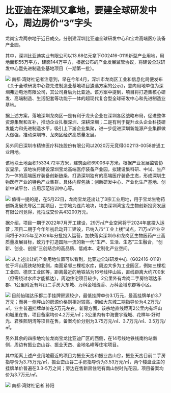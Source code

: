 

# 比亚迪在深圳又拿地，要建全球研发中心，周边房价“3”字头

龙岗宝龙两宗地于近日成交。分别建深圳比亚迪全球研发中心和宝龙高端医疗装备产业园。

其中，深圳比亚迪实业有限公司以13.68亿元拿下G02416-0119新型产业用地，用地面积55万平方，建面144万平方，根据公布的产业发展监管协议，将建设全球研发中心暨先进制造业基地项目（一期第一批）。

![](https://inews.gtimg.com/om_bt/O1d6-pRi84KT0gRJykmcn9cIm4AYyCduBqaqjvURiuUa0AA/1000)
南都·湾财社记者注意到，早在今年4月，深圳市龙岗区工业和信息化局便发布《关于全球研发中心暨先进制造业基地项目遴选方案的公示》，意向用地单位为深圳弗迪电池有限公司，其公司身后为比亚迪。该方案中提到，项目将打造集核心研发、高端制造、生活配套等功能于一体的超现代复合型全球研发中心和先进制造业基地。

据上述方案，落地深圳龙岗区一是有利于龙头企业在深圳各区战略布局，促进整体资源集聚和互补，推动企业扎根深圳、深耕深圳；二是有利于提升龙头企业科技研发能力和先进制造水平，吸引上下游企业集聚，进一步促进深圳新能源产业集群做大做强，推动深圳市、龙岗区经济高质量发展。

另外同日深圳市精锋医疗科技股份有限公司以2020万元竞得G02113-0058普通工业用地。

该地块土地面积15334.72平方米，建筑面积69006平方米。根据产业发展监管协议显示，该地块将建设深圳宝龙高端医疗装备产业园，拟建设集科研、中试、生产为一体的高端医疗装备创新链条，打造深圳独有的高端医疗装备生态，形成深圳生物医疗产业的特色产业集群。具体内容包括：创新研发中心、产业化生产基地、创新中试平台、应用示范培训中心等。

![](https://inews.gtimg.com/om_bt/OxxI1YNxtGlBNevDYWIYL2crKHSrSfJXIcZnttwZUf3qgAA/1000)
值得一提的是，在5月22日，龙岗宝龙还出让了3宗工业用地，用于宝龙生物药创新发展先导区二期项目，三宗地为连片地块，均由深圳湾宝龙生物创新投资发展有限公司竞得，竞拍成交价共43200万元。

据介绍，项目一期于2022年7月开工建设，29万㎡产业空间将于2024年底投入运营；项目二期于今年年初启动开工建设，已纳入市“工业上楼”试点，71万㎡产业空间将于2025年至2026年分批投入运营，加快落实深圳市和龙岗区生物医药产业高质量发展目标，致力于打造国际一流的新一代“生产、生活、生态”三生融合，“创新、创业、创投”三创结合的高品质、低成本、定制化产业空间。

![](https://inews.gtimg.com/om_bt/O93ZaTWrZNbY8AiItljogx11i0sESmMlco3rj2PUPp9GkAA/1000)
从上述出让的产业用地位置可以看到，比亚迪全球研发中心（G02416-0119）位于坪山高铁站的北侧，南面紧邻三棵松水库，周边大多为工业园区，例如三棵松工业园、德庆工业区等，距离最近的地铁站为16号线坪山站，直线距离大约700米（但需绕过水库才能抵达），周边住宅项目较少，2公里外有龙岗二手房怡瑞达乐郡、1公里附近有坪山二手房大东城、万科金域缇香、万科金域东郡等小区。

![](https://inews.gtimg.com/om_bt/OsBy5dAI2fHOog0aZL_ONaBmqL4czazgMZ5VQlUyfWhzAAA/1000)
目前怡瑞达乐郡二手挂牌房源较少，最低挂牌单价3.1万元，最高挂牌单价3.7万元；而另一侧坪山的房源价格则相对较高，例如大东城二期指导价为4.2万元/㎡，业主普遍挂牌单价在5万元左右。新房方面，该宗地直线距离2公里内有坪山和城里在售，项目备案均价4.2万元/㎡；3公里内有中海寰宇珑城、花样年·好时光、君胜熙玥湾等项目在售，备案均价分别为3.75万元/㎡、3.7万元/㎡、3.5万元/㎡。

另外其余的四宗地均位龙岗宝龙比亚迪厂区的西侧，在14号线地铁线南约站南侧，周边有振业峦山谷、振业天峦、金地名峰等住宅项目。

其中距离上述产业用地最近的项目为振业天峦和振业峦山谷，振业天峦目前二手房指导价为3.75万元/㎡，振业峦山谷二手房指导价为3.53万元/㎡，两个楼盘业主的挂牌单价普遍在3.3-5万之间；旁边在售新房住宅有南山悦时光花园，项目备案均价为3.7万元/㎡。

![](https://inews.gtimg.com/om_bt/OsM1Ml2R-JG8eGeUKy_JVKL6Gr_6SSPxEazb-LEXChgdsAA/1000)
南都·湾财社记者 孙阳

